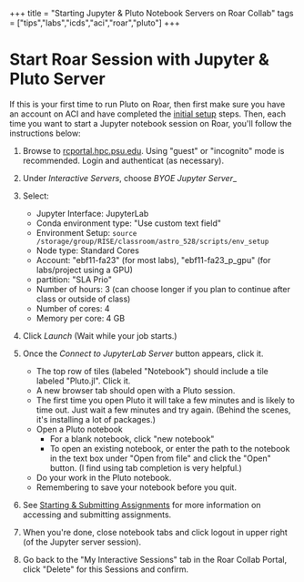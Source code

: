 +++
title = "Starting Jupyter & Pluto Notebook Servers on Roar Collab"
tags = ["tips","labs","icds","aci","roar","pluto"]
+++

# Start Roar Session with Jupyter & Pluto Server

If this is your first time to run Pluto on Roar, then first make sure you have an account on ACI and have completed the [initial setup](../tips/roar/) steps.
Then, each time you want to start a Jupyter notebook session on Roar, you'll follow the instructions below:
1. Browse to [rcportal.hpc.psu.edu](https://rcportal.hpc.psu.edu).
Using "guest" or "incognito" mode is recommended.
Login and authenticat (as necessary).

1. Under _Interactive Servers_, choose _BYOE Jupyter Server__
1. Select:
   - Jupyter Interface: JupyterLab
   - Conda environment type: "Use custom text field"
   - Environment Setup: `source /storage/group/RISE/classroom/astro_528/scripts/env_setup`
   - Node type: Standard Cores
   - Account: "ebf11-fa23" (for most labs), "ebf11-fa23_p_gpu" (for labs/project using a GPU) 
   - partition: "SLA Prio"
   - Number of hours: 3  (can choose longer if you plan to continue after class or outside of class)
   - Number of cores: 4
   - Memory per core: 4 GB
1. Click _Launch_
   (Wait while your job starts.)
1. Once the _Connect to JupyterLab Server_ button appears, click it.
   + The top row of tiles (labeled "Notebook") should include a tile labeled "Pluto.jl".  Click it.  
   + A new browser tab should open with a Pluto session.
   + The first time you open Pluto it will take a few minutes and is likely to time out.  Just wait a few minutes and try again.  (Behind the scenes, it's installing a lot of packages.)
   + Open a Pluto notebook
       - For a blank notebook, click "new notebook"
       - To open an existing notebook, or enter the path to the notebook in the text box under "Open from file" and click the "Open" button.   (I find using tab completion is very helpful.) 
   + Do your work in the Pluto notebook.
   + Remembering to save your notebook before you quit.
1. See [Starting & Submitting Assignments](/tips/labs/) for more information on accessing and submitting assignments.
1. When you're done, close notebook tabs and click logout in upper right (of the Jupyter server session).
1. Go back to the "My Interactive Sessions" tab in the Roar Collab Portal, click "Delete" for this Sessions and confirm.
